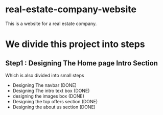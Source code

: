 # real-estate-company-website
This is a website for a real estate company.
# We divide this project into steps
## Step1 : Designing The Home page Intro Section
Which is also divided into small steps
- Designing The navbar (DONE)
- Designing The intro text box (DONE)
- designing the images box (DONE)
- Designing the top offers section (DONE)
- Designing the about us section (DONE)
